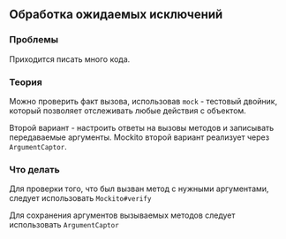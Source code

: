 ## Обработка ожидаемых исключений

### Проблемы
Приходится писать много кода.

### Теория
Можно проверить факт вызова, использовав `mock` - тестовый двойник, который позволяет отслеживать любые действия с объектом.

Второй вариант - настроить ответы на вызовы методов и записывать передаваемые аргументы. Mockito второй вариант реализует через `ArgumentCaptor`. 

### Что делать
Для проверки того, что был вызван метод с нужными аргументами, следует использовать `Mockito#verify`

Для сохранения аргументов вызываемых методов следует использовать `ArgumentCaptor`
